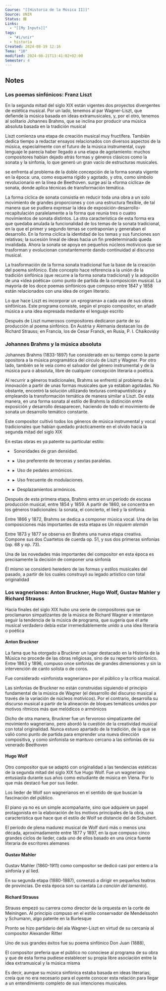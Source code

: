 ```yaml
---
Course: "[[Historia de la Música II]]"
Source: UNIR
Status: 🟥
Links:
  - "[[My Inputs]]"
tags:
  - "#i/unir"
  - historia
Created: 2024-08-19 12:16
Tema: "10"
modified: 2024-08-21T13:41:02+02:00
Semester: 4
---
```

## Notes

### Los poemas sinfónicos: Franz Liszt

En la segunda mitad del siglo XIX están vigentes dos proyectos divergentes de estética musical. Por un lado, tenemos al par Wagner-Liszt, que defiende la música basada en ideas extramusicales, y, por el otro, tenemos al solitario Johannes Brahms, que se inclina por producir una música absoluta basada en la tradición musical

Liszt comienza una etapa de creación musical muy fructífera. También dedica tiempo a redactar ensayos relacionados con diversos aspectos de la música, especialmente con el futuro de la música instrumental, cuyo lenguaje le parecía haber llegado a una etapa de agotamiento: muchos compositores habían dejado atrás formas y géneros clásicos como la sonata y la sinfonía, lo que generó un gran vacío de estructuras musicales.

se enfrenta al problema de la doble concepción de la forma sonata vigente en la época: una, como esquema rígido y agotado, y otra, como símbolo revolucionario en la línea de Beethoven. surge así la «forma cíclica» de sonata, donde aplica técnicas de transformación temática.

La forma cíclica de sonata consistía en reducir toda una obra a un solo movimiento de grandes proporciones y con una estructura flexible, de tal manera que se pudiera expresar la idea de exposición-desarrollo-recapitulación paralelamente a la forma que reunía tres o cuatro movimientos de sonata distintos. La otra característica de esta forma era que quedaba anulada la funcionalidad de los temas de la sonata tradicional, en la que el primer y segundo temas se contraponían y generaban el desarrollo. En la forma cíclica la identidad de los temas y sus funciones son relativas; la sucesión lineal de ideas hacia un fin predeterminado queda invalidada. Ahora la sonata se apoya en pequeños núcleos motívicos que se trasforman y evolucionan constantemente dando continuidad al discurso musical.

La trasformación de la forma sonata tradicional fue la base de la creación del poema sinfónico. Este concepto hace referencia a la unión de la tradición sinfónica (que recurre a la forma sonata tradicional) y la adopción de una «idea poética» como punto de partida de la composición musical. La mayoría de los doce poemas sinfónicos que compuso entre 1847 y 1858 están relacionados con una idea de origen literario.

Lo que hace Liszt es incorporar un «programa» a cada una de sus obras sinfónicas. Este programa consiste, según el propio compositor, en añadir música a una idea expresada mediante el lenguaje escrito

Después de Liszt numerosos compositores dedicaron parte de su producción al poema sinfónico. En Austria y Alemania destacan los de Richard Strauss; en Francia, los de Cesar Franck, en Rusia, P. I. Chaikovsky

### Johannes Brahms y la música absoluta

Johannes Brahms (1833-1897) fue considerado en su tiempo como la parte opositora a la música programática del círculo de Liszt y Wagner. Por otro lado, también se le veía como el salvador del género instrumental y de la música pura o absoluta, libre de cualquier concepción literaria o poética.

Al recurrir a géneros tradicionales, Brahms se enfrentó al problema de la innovación a partir de unas formas musicales que ya estaban agotadas. No obstante, encontró la solución utilizando texturas contrapuntísticas y empleando la transformación temática de manera similar a Liszt. De esta manera, en una forma sonata al estilo de Brahms la distinción entre exposición y desarrollo desaparecen, haciendo de todo el movimiento de sonata un desarrollo temático constante.

Este compositor cultivó todos los géneros de música instrumental y vocal tradicionales que habían quedado prácticamente en el olvido hacia la segunda mitad del siglo XIX

En estas obras es ya patente su particular estilo:

-  Sonoridades de gran densidad.
    
- ▸  Uso preferente de terceras y sextas paralelas.
    
- ▸  Uso de pedales armónicos.
    
- ▸  Uso frecuente de modulaciones.
    
- ▸  Desplazamientos armónicos.

Después de esta primera etapa, Brahms entra en un período de escasa producción musical, entre 1854 y 1859. A partir de 1860, se concentra en los géneros tradicionales: la sonata, el concierto, el lied y la sinfonía.

Entre 1866 y 1872, Brahms se dedica a componer música vocal. Una de las composiciones más importantes de esta etapa es *Un réquiem alemán*

Entre 1873 y 1877 se observa en Brahms una nueva etapa creativa. Compone sus dos Cuartetos de cuerda op. 51, y sus dos primeras sinfonías (op. 68 y op. 73).

Una de las novedades más importantes del compositor en esta época es precisamente la decisión de componer una sinfonía

Él mismo se consideró heredero de las formas y estilos musicales del pasado, a partir de los cuales construyó su legado artístico con total originalidad

### Los wagnerianos: Anton Bruckner, Hugo Wolf, Gustav Mahler y Richard Strauss

Hacia finales del siglo XIX hubo una serie de compositores que se proclamaron simpatizantes de la música de Richard Wagner e intentaron seguir la tendencia de la música de programa, que sugería que el arte musical verdadero debía estar irremediablemente unido a una idea literaria o poética

#### Anton Bruckner

La fama que ha otorgado a Bruckner un lugar destacado en la Historia de la Música no procede de las obras religiosas, sino de su repertorio sinfónico. Entre 1863 y 1896, compuso once sinfonías de grandes dimensiones y sin la intervención de canto solista o de coros.

Fue considerado «sinfonista wagneriano» por el público y la crítica musical.

Las sinfonías de Bruckner no están construidas siguiendo el principio fundamental de la música de Wagner (el desarrollo del discurso musical a través de la variación de núcleos motívicos). Por el contrario, desarrolla su discurso musical a partir de la alineación de bloques temáticos unidos por motivos rítmicos más que melódicos o armónicos

Dicho de otra manera, Bruckner fue un fervoroso simpatizante del movimiento wagneriano, pero abordó la cuestión de la creatividad musical con total originalidad. Nunca estuvo apartado de la tradición, de la que se valió como punto de partida para emprender una nueva dirección compositiva, y como sinfonista se mantuvo cercano a las sinfonías de su venerado Beethoven

#### Hugo Wolf

Otro compositor que se adaptó con originalidad a las tendencias estéticas de la segunda mitad del siglo XIX fue Hugo Wolf. Fue un wagneriano entusiasta durante sus años como estudiante de música en Viena. Por lo que más destacó fue por sus lieder.

Los lieder de Wolf son wagnerianos en el sentido de que buscan la fascinación del público.

El piano ya no es un simple acompañante, sino que adquiere un papel protagonista en la elaboración de los motivos principales de la obra, una característica que hace que el estilo de Wolf se distancie del de Schubert.

El período de plena madurez musical de Wolf duró más o menos una década, aproximadamente entre 1877 y 1897, en la que compuso cinco grandes ciclos de lieder, cada uno de ellos basado en una única fuente literaria de escritores alemanes

#### Gustav Mahler

Gustav Mahler (1860-1911) como compositor se dedicó casi por entero a la sinfonía y al lied.

En su segunda etapa (1880-1887), comenzó a dirigir en pequeños teatros de provincias. De esta época son su cantata *La canción del lamento*).


#### Richard Strauss

Strauss empezó su carrera como director de la orquesta en la corte de Meiningen. Al principio compuso en el estilo conservador de Mendelssohn y Schumann, algo patente en la Burlesque

Pronto se hizo partidario del ala Wagner-Liszt en virtud de su cercanía al compositor Alexander Ritter

Uno de sus grandes éxitos fue su poema sinfónico Don Juan (1888),

El compositor prefería que el público no conociese al programa de su obra y que de esta forma pudiese establecer su propia libre asociación entre la idea extramusical y la música misma

Es decir, aunque su música sinfónica estaba basada en ideas literarias, creía que no era necesario para el oyente conocer esta relación para llegar a un entendimiento completo de sus intenciones musicales.














